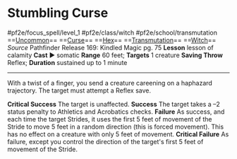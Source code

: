 # Stumbling Curse
#pf2e/focus_spell/level_1 #pf2e/class/witch #pf2e/school/transmutation 
==[Uncommon](Uncommon.md)== ==[Curse](Curse.md)== ==[Hex](Hex.md)== ==[Transmutation](Transmutation.md)== ==[Witch](Witch.md)==
*Source* Pathfinder Release 169: Kindled Magic pg. 75
**Lesson** lesson of calamity
**Cast** ► somatic
**Range** 60 feet; **Targets** 1 creature
**Saving Throw** Reflex; **Duration** sustained up to 1 minute

---
With a twist of a finger, you send a creature careening on a haphazard trajectory. The target must attempt a Reflex save.

**Critical Success** The target is unaffected.
**Success** The target takes a –2 status penalty to Athletics and Acrobatics checks.
**Failure** As success, and each time the target Strides, it uses the first 5 feet of movement of the Stride to move 5 feet in a random direction (this is forced movement). This has no effect on a creature with only 5 feet of movement.
**Critical Failure** As failure, except you control the direction of the target's first 5 feet of movement of the Stride.